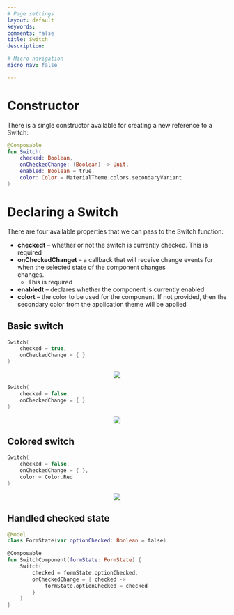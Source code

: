 ```yaml
---
# Page settings
layout: default
keywords:
comments: false
title: Switch
description: 

# Micro navigation
micro_nav: false

---
```


# Constructor

There is a single constructor available for creating a new reference to a Switch:

```kotlin
@Composable
fun Switch(
    checked: Boolean,
    onCheckedChange: (Boolean) -> Unit,
    enabled: Boolean = true,
    color: Color = MaterialTheme.colors.secondaryVariant
)
```

# Declaring a Switch

There are four available properties that we can pass to the Switch function:

* **checkedt** – whether or not the switch is currently checked. This is required
* **onCheckedChanget** – a callback that will receive change events for when the selected state of the component changes  
changes.    
    * This is required
* **enabledt** – declares whether the component is currently enabled
* **colort** – the color to be used for the component. If not provided, then the secondary color from the application theme will be applied

## Basic switch

```kotlin
Switch(
    checked = true,
    onCheckedChange = { }
)
```
<p align="center">
  <img src="/academy/material/media/switch_checked.png">
</p>

```kotlin
Switch(
    checked = false,
    onCheckedChange = { }
)
```
<p align="center">
  <img src="/academy/material/media/switch_unchecked.png">
</p>

## Colored switch

```kotlin
Switch(
    checked = false,
    onCheckedChange = { },
    color = Color.Red
)
```
<p align="center">
  <img src="/academy/material/media/switch_colored.png">
</p>

## Handled checked state

```kotlin
@Model
class FormState(var optionChecked: Boolean = false)

@Composable
fun SwitchComponent(formState: FormState) {
    Switch(
        checked = formState.optionChecked,
        onCheckedChange = { checked ->
            formState.optionChecked = checked
        }
    )
}
```
